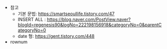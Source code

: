 * 참고
  - 기본 문법: https://smartseoullife.tistory.com/47
  - INSERT ALL : https://blog.naver.com/PostView.naver?blogId=regenesis90&logNo=222198156918&categoryNo=0&parentCategoryNo=0 
  - date 형: https://gent.tistory.com/448
* rownum
